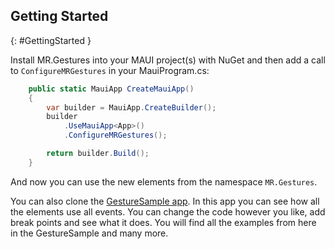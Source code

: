 ## Getting Started
{: #GettingStarted }

Install MR.Gestures into your MAUI project(s) with NuGet and then add a call to `ConfigureMRGestures` in your MauiProgram.cs:

~~~~ cs
    public static MauiApp CreateMauiApp()
    {
        var builder = MauiApp.CreateBuilder();
        builder
            .UseMauiApp<App>()
            .ConfigureMRGestures();

        return builder.Build();
    }
~~~~

And now you can use the new elements from the namespace `MR.Gestures`.

You can also clone the [GestureSample app](https://github.com/MichaelRumpler/GestureSample).
In this app you can see how all the elements use all events. You can change the code however you like, add break points and see what it does.
You will find all the examples from here in the GestureSample and many more.
